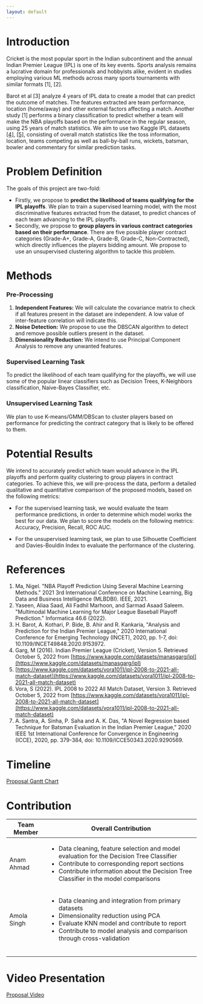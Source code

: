 ```yaml
---
layout: default
---
```


# Introduction

Cricket is the most popular sport in the Indian subcontinent and the annual Indian Premier League (IPL) is one of its key events. Sports analysis remains a lucrative domain for professionals and hobbyists alike, evident in studies employing various ML methods across many sports tournaments with similar formats \[1\], \[2\].

Barot et al \[3\] analyze 4 years of IPL data to create a model that can predict the outcome of matches. The features extracted are team performance, location (home/away) and other external factors affecting a match. Another study \[1\] performs a binary classification to predict whether a team will make the NBA playoffs based on the performance in the regular season, using 25 years of match statistics. We aim to use two Kaggle IPL datasets [[4]](https://www.kaggle.com/datasets/manasgarg/ipl), [[5]](https://www.kaggle.com/datasets/vora1011/ipl-2008-to-2021-all-match-dataset), consisting of overall match statistics like the toss information, location, teams competing as well as ball-by-ball runs, wickets, batsman, bowler and commentary for similar prediction tasks.



# Problem Definition

The goals of this project are two-fold:<br/>
* Firstly, we propose to **predict the likelihood of teams qualifying for the IPL playoffs**. We plan to train a supervised learning model, with the most discriminative features extracted from the dataset, to predict chances of each team advancing to the IPL playoffs. 
* Secondly, we propose to **group players in various contract categories based on their performance**. There are five possible player contract categories (Grade-A+, Grade-A, Grade-B, Grade-C, Non-Contracted), which directly influences the players bidding amount.  We propose to use an unsupervised clustering algorithm to tackle this problem.




# Methods

### Pre-Processing
1. **Independent Features:** We will calculate the covariance matrix to check if all features present in the dataset are independent. A low value of inter-feature correlation will indicate this. 
2. **Noise Detection:** We propose to use the DBSCAN algorithm to detect and remove possible outliers present in the dataset.
3. **Dimensionality Reduction:** We intend to use Principal Component Analysis to remove any unwanted features.
 
### Supervised Learning Task
To predict the likelihood of each team qualifying for the playoffs, we will use some of the popular linear classifiers such as Decision Trees, K-Neighbors classification, Naive-Bayes Classifier, etc.

### Unsupervised Learning Task
We plan to use K-means/GMM/DBScan to cluster players based on performance for predicting the contract category that is likely to be offered to them. 



# Potential Results

We intend to accurately predict which team would advance in the IPL playoffs and perform quality clustering to group players in contract categories. To achieve this, we will pre-process the data, perform a detailed qualitative and quantitative comparison of the proposed models, based on the following metrics:

* For the supervised learning task, we would evaluate the team performance predictions, in order to determine which model works the best for our data. We plan to score the models on the following metrics: Accuracy, Precision, Recall, ROC AUC.    
 
* For the unsupervised learning task, we plan to use Silhouette Coefficient and Davies-Bouldin Index to evaluate the performance of the clustering.




# References

1. Ma, Nigel. "NBA Playoff Prediction Using Several Machine Learning Methods." 2021 3rd International Conference on Machine Learning, Big Data and Business Intelligence (MLBDBI). IEEE, 2021.
2. Yaseen, Aliaa Saad, Ali Fadhil Marhoon, and Sarmad Asaad Saleem. "Multimodal Machine Learning for Major League Baseball Playoff Prediction." Informatica 46.6 (2022).
3. H. Barot, A. Kothari, P. Bide, B. Ahir and R. Kankaria, "Analysis and Prediction for the Indian Premier League," 2020 International Conference for Emerging Technology (INCET), 2020, pp. 1-7, doi: 10.1109/INCET49848.2020.9153972.
4. Garg, M (2016). Indian Premier League (Cricket), Version 5. Retrieved October 5, 2022 from [https://www.kaggle.com/datasets/manasgarg/ipl](https://www.kaggle.com/datasets/manasgarg/ipl) 
5. [https://www.kaggle.com/datasets/vora1011/ipl-2008-to-2021-all-match-dataset](https://www.kaggle.com/datasets/vora1011/ipl-2008-to-2021-all-match-dataset)
6. Vora, S (2022). IPL 2008 to 2022 All Match Dataset, Version 3. Retrieved October 5, 2022 from [https://www.kaggle.com/datasets/vora1011/ipl-2008-to-2021-all-match-dataset](https://www.kaggle.com/datasets/vora1011/ipl-2008-to-2021-all-match-dataset) 
7. A. Santra, A. Sinha, P. Saha and A. K. Das, "A Novel Regression based Technique for Batsman Evaluation in the Indian Premier League," 2020 IEEE 1st International Conference for Convergence in Engineering (ICCE), 2020, pp. 379-384, doi: 10.1109/ICCE50343.2020.9290569.



# Timeline

[Proposal Gantt Chart](https://gtvault-my.sharepoint.com/:x:/g/personal/aahmad76_gatech_edu/EfJHL54BzxdHmGAvUFpSutEBRh1W31hwYXEF7K1zWbO71g?e=bq55hx)


# Contribution

| Team Member | Overall Contribution                                                                                                                                                                                                 |
|------------------------|----------------------------------------------------------------------------------------------------------------------------------------------------------------------------------------------------------------------|
| Anam Ahmad  | <ul> <li>Data cleaning, feature selection and model evaluation for the Decision Tree Classifier</li><li>Contribute to corresponding report sections</li> <li> Contribute information about the Decision Tree Classifier in the model comparisons </li></ul>|
| Amola Singh |  <ul> <li>Data cleaning and integration from primary datasets</li><li> Dimensionality reduction using PCA</li><li> Evaluate KNN model and contribute to report</li><li> Contribute to model analysis and comparison through cross-validation</li></ul>              |
|             |                                                                                                                                                                                                                      |
|              |                                                          |
|               |                                                          |

# Video Presentation

[Proposal Video](https://tinyurl.com/7641group2proposal)

